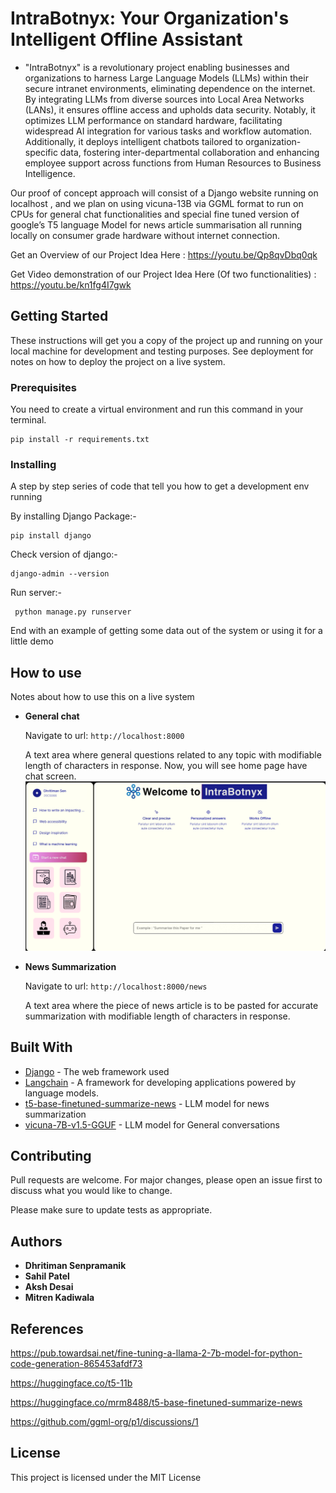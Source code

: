 # IntraBotnyx: Your Organization's Intelligent Offline Assistant

* "IntraBotnyx" is a revolutionary project enabling businesses and organizations to harness Large Language Models (LLMs) within their secure intranet environments, eliminating dependence on the internet. By integrating LLMs from diverse sources into Local Area Networks (LANs), it ensures offline access and upholds data security. Notably, it optimizes LLM performance on standard hardware, facilitating widespread AI integration for various tasks and workflow automation. Additionally, it deploys intelligent chatbots tailored to organization-specific data, fostering inter-departmental collaboration and enhancing employee support across functions from Human Resources to Business Intelligence.

Our proof of concept approach will consist of a Django website running on localhost , and we plan on using vicuna-13B via GGML format to run on CPUs for general chat functionalities and special fine tuned version of google’s T5 language Model for news article summarisation all running locally on consumer grade hardware without internet connection.

Get an Overview of our Project Idea Here : https://youtu.be/Qp8qvDbq0qk

Get Video demonstration of our Project Idea Here (Of two functionalities) : https://youtu.be/kn1fg4I7gwk

## Getting Started

These instructions will get you a copy of the project up and running on your local machine for development and testing purposes. See deployment for notes on how to deploy the project on a live system.

### Prerequisites

You need to create a virtual environment and run this command in your terminal.

```
pip install -r requirements.txt
```


### Installing

A step by step series of code that tell you how to get a development env running


By installing Django Package:-
```
pip install django
```
Check version of django:-
```
django-admin --version
```
Run server:-
```
 python manage.py runserver
```


End with an example of getting some data out of the system or using it for a little demo



## How to use

Notes about how to use this on a live system


- **General chat** 

    Navigate to url: `http://localhost:8000` 
    
    A text area where general questions related to any topic with modifiable length of characters in response.
    Now, you will see home page have chat screen.
    ![General chat](image.png)
    

- **News Summarization**
    
    Navigate to url: `http://localhost:8000/news`
    
    A text area where the piece of news article is to be pasted for accurate summarization with modifiable length of characters in response.

## Built With

* [Django](https://www.djangoproject.com/) - The web framework used
* [Langchain](https://www.langchain.com/) -  A framework for developing applications powered by language models. 
* [t5-base-finetuned-summarize-news](https://huggingface.co/mrm8488/t5-base-finetuned-summarize-news) -  LLM model for news summarization
* [vicuna-7B-v1.5-GGUF](https://huggingface.co/TheBloke/vicuna-7B-v1.5-GGUF) -  LLM model for General conversations


## Contributing

Pull requests are welcome. For major changes, please open an issue first to discuss what you would like to change.

Please make sure to update tests as appropriate.



## Authors

* **Dhritiman Senpramanik** 
* **Sahil Patel**
* **Aksh Desai**
* **Mitren Kadiwala**

## References

https://pub.towardsai.net/fine-tuning-a-llama-2-7b-model-for-python-code-generation-865453afdf73

https://huggingface.co/t5-11b

https://huggingface.co/mrm8488/t5-base-finetuned-summarize-news

https://github.com/ggml-org/p1/discussions/1


<!-- See also the list of [contributors](https://github.com/your/project/contributors) who participated in this project. -->

## License

This project is licensed under the MIT License 

<!-- - see the [LICENSE.md](LICENSE.md) file for details -->

